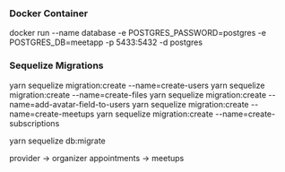 ### Docker Container
  docker run --name database -e POSTGRES_PASSWORD=postgres -e POSTGRES_DB=meetapp -p 5433:5432 -d postgres

### Sequelize Migrations
  yarn sequelize migration:create --name=create-users
  yarn sequelize migration:create --name=create-files
  yarn sequelize migration:create --name=add-avatar-field-to-users
  yarn sequelize migration:create --name=create-meetups
  yarn sequelize migration:create --name=create-subscriptions

  yarn sequelize db:migrate


provider -> organizer
appointments -> meetups
